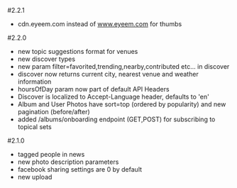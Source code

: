 #2.2.1
- cdn.eyeem.com instead of www.eyeem.com for thumbs

#2.2.0
- new topic suggestions format for venues
- new discover types
- new param filter=favorited,trending,nearby,contributed etc... in discover
- discover now returns current city, nearest venue and weather information
- hoursOfDay param now part of default API Headers
- Discover is localized to Accept-Language header, defaults to 'en'
- Album and User Photos have sort=top (ordered by popularity) and new pagination (before/after)
- added /albums/onboarding endpoint (GET,POST) for subscribing to topical sets


#2.1.0

 - tagged people in news
 - new photo description parameters
 - facebook sharing settings are 0 by default
 - new upload